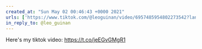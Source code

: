 ```yaml
---
created_at: "Sun May 02 00:46:43 +0000 2021"
urls: ['https://www.tiktok.com/@leoguinan/video/6957485954802273542?lang=en&is_copy_url=0&is_from_webapp=v1&sender_device=pc&sender_web_id=6893252307337758214']
in_reply_to: @leo_guinan
---
```


Here's my tiktok video: https://t.co/jeEGvGMgR1